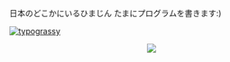 日本のどこかにいるひまじん
たまにプログラムを書きます:)

[![typograssy](https://typograssy.deno.dev/api?text=おはこんばっわ！)](https://github.com/kawarimidoll/typograssy)

<p align="center">
  <a href="https://skillicons.dev">
    <img src="https://skillicons.dev/icons?i=vscode&perline=3" />
  </a>
</p>

<!--
**mikan711/mikan711** is a ✨ _special_ ✨ repository because its `README.md` (this file) appears on your GitHub profile.

Here are some ideas to get you started:

- 🔭 I’m currently working on ...
- 🌱 I’m currently learning ...
- 👯 I’m looking to collaborate on ...
- 🤔 I’m looking for help with ...
- 💬 Ask me about ...
- 📫 How to reach me: ...
- 😄 Pronouns: ...
- ⚡ Fun fact: ...
-->

